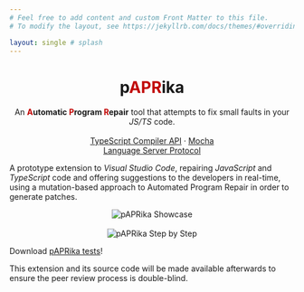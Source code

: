 ```yaml
---
# Feel free to add content and custom Front Matter to this file.
# To modify the layout, see https://jekyllrb.com/docs/themes/#overriding-theme-defaults

layout: single # splash
---
```


<h1 align="center">
  <b>p<span style="color:#c10301">APR</span>ika</b>
</h1>
<p align="center">
  An <b><span style="color:#c10301">A</span>utomatic <span style="color:#c10301">P</span>rogram <span style="color:#c10301">R</span>epair</b> tool that attempts to fix small faults in your <i>JS/TS</i> code.
  <br>
  <br>
  <a href="https://github.com/microsoft/TypeScript/wiki/Using-the-Compiler-API">TypeScript Compiler API</a>
  ·
  <a href="https://mochajs.org/">Mocha</a>
  <br>
  <a href="https://microsoft.github.io/language-server-protocol/">Language Server Protocol</a>
</p>

A prototype extension to _Visual Studio Code_, repairing _JavaScript_ and _TypeScript_ code and offering suggestions to the developers in real-time, using a mutation-based approach to Automated Program Repair in order to generate patches.

<p align="center">
  <img alt="pAPRika Showcase" src="/assets/pAPRika-v0.2.1.gif">
  <br>
  <br>
  <img alt="pAPRika Step by Step" src="/assets/pAPRika-v0.2.gif">
</p>

Download [pAPRika tests](/assets/paprika-tests.zip)!

This extension and its source code will be made available afterwards to ensure the peer review process is double-blind.
